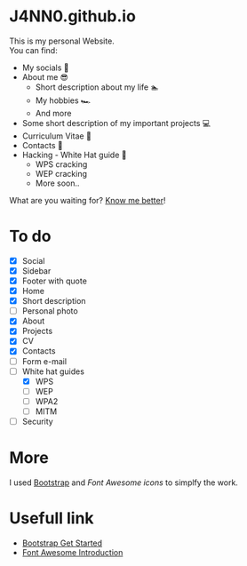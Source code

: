 # J4NN0.github.io

This is my personal Website.  
You can find:
- My socials 👥
- About me 😎
  - Short description about my life 🏊
  - My hobbies 🏎
  - And more
- Some short description of my important projects 💻
- Curriculum Vitae 📃
- Contacts 📧
- Hacking \- White Hat guide 🔐
  - WPS cracking
  - WEP cracking
  - More soon..

What are you waiting for? [Know me better](https://j4nn0.github.io.)!

# To do

- [X] Social
- [X] Sidebar
- [X] Footer with quote
- [X] Home
- [X] Short description
- [ ] Personal photo
- [X] About
- [X] Projects
- [X] CV
- [X] Contacts
- [ ] Form e-mail
- [ ] White hat guides
    - [X] WPS
    - [ ] WEP
    - [ ] WPA2
    - [ ] MITM
- [ ] Security

# More

I used [Bootstrap](https://getbootstrap.com/) and *Font Awesome icons* to simplfy the work.  

# Usefull link

- [Bootstrap Get Started](https://www.w3schools.com/bootstrap/default.asp)
- [Font Awesome Introduction](https://www.w3schools.com/icons/fontawesome_icons_intro.asp)
